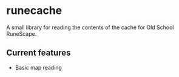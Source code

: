 # runecache
A small library for reading the contents of the cache for Old School RuneScape.

## Current features
* Basic map reading
